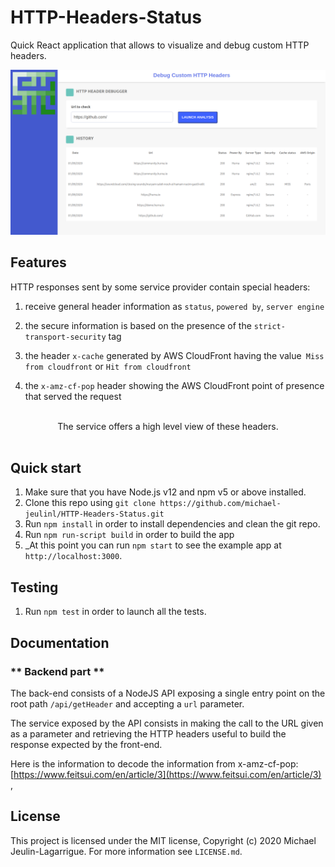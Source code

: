 # HTTP-Headers-Status
Quick React application that allows to visualize and debug custom HTTP headers.

![screenshot](https://github.com/michael-jeulinl/HTTP-Headers-Status/blob/master/screenshot.png?raw=true)


## Features
HTTP responses sent by some service provider contain special headers:
1. receive general header information as `status`, `powered by`, `server engine`

2. the secure information is based on the presence of the `strict-transport-security` tag

3. the header `x-cache` generated by AWS CloudFront having the value` Miss from cloudfront` or `Hit from cloudfront`

4. the `x-amz-cf-pop` header showing the AWS CloudFront point of presence that served the request

<br />
<div align="center">The service offers a high level view of these headers.</div>
<br />

## Quick start
1.  Make sure that you have Node.js v12 and npm v5 or above installed.
2.  Clone this repo using `git clone https://github.com/michael-jeulinl/HTTP-Headers-Status.git`
3.  Run `npm install` in order to install dependencies and clean the git repo.<br />
4.  Run `npm run-script build` in order to build the app
5.  _At this point you can run `npm start` to see the example app at `http://localhost:3000`.

## Testing
1. Run `npm test` in order to launch all the tests.

## Documentation
### ** Backend part **
The back-end consists of a NodeJS API exposing a single entry point on the root path `/api/getHeader` and accepting a `url` parameter.

The service exposed by the API consists in making the call to the URL given as a parameter and retrieving the HTTP headers useful to build the response expected by the front-end.

Here is the information to decode the information from x-amz-cf-pop: [https://www.feitsui.com/en/article/3](https://www.feitsui.com/en/article/3) ,

## License
This project is licensed under the MIT license, Copyright (c) 2020 Michael
Jeulin-Lagarrigue. For more information see `LICENSE.md`.
